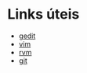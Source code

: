 # Links úteis
* [gedit](http://projects.gnome.org/gedit/ "gedit")
* [vim](http://www.vim.org/ "vim")
* [rvm](http://beginrescueend.com/ "rvm")
* [git](http://git-scm.com/ "git")
